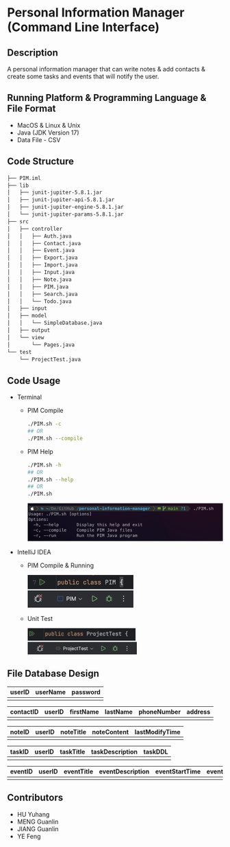 # Personal Information Manager (Command Line Interface)

## Description

A personal information manager that can write notes & add contacts & create some tasks and events that will notify the user.

## Running Platform & Programming Language & File Format

- MacOS & Linux & Unix
- Java (JDK Version 17)
- Data File - CSV

## Code Structure

```bash
├── PIM.iml
├── lib
│   ├── junit-jupiter-5.8.1.jar
│   ├── junit-jupiter-api-5.8.1.jar
│   ├── junit-jupiter-engine-5.8.1.jar
│   └── junit-jupiter-params-5.8.1.jar
├── src
│   ├── controller
│   │   ├── Auth.java
│   │   ├── Contact.java
│   │   ├── Event.java
│   │   ├── Export.java
│   │   ├── Import.java
│   │   ├── Input.java
│   │   ├── Note.java
│   │   ├── PIM.java
│   │   ├── Search.java
│   │   └── Todo.java
│   ├── input
│   ├── model
│   │   └── SimpleDatabase.java
│   ├── output
│   └── view
│       └── Pages.java
└── test
    └── ProjectTest.java
```

## Code Usage

- Terminal

  - PIM Compile

    ```bash
    ./PIM.sh -c
    ## OR
    ./PIM.sh --compile
    ```

  - PIM Help

    ```bash
    ./PIM.sh -h
    ## OR
    ./PIM.sh --help
    ## OR
    ./PIM.sh
    ```

    <img src="./img/1.png" alt="1" style="zoom:60%;" />

- IntelliJ IDEA

  - PIM Compile & Running

    <img src="./img/2.png" alt="2" style="zoom:55%;" />

    <img src="./img/3.png" alt="3" style="zoom:50%;" />

  - Unit Test

    <img src="./img/4.png" alt="4" style="zoom:48%;" />

    <img src="./img/5.png" alt="5" style="zoom:41%;" />

## File Database Design


| userID | userName | password |
| ------ | -------- | -------- |
|        |          |          |

| contactID | userID | firstName | lastName | phoneNumber | address |
| --------- | ------ | --------- | -------- | ----------- | ------- |
|           |        |           |          |             |         |

| noteID | userID | noteTitle | noteContent | lastModifyTime |
| ------ | ------ | --------- | ----------- | -------------- |
|        |        |           |             |                |

| taskID | userID | taskTitle | taskDescription | taskDDL |
| ------ | ------ | --------- | --------------- | ------- |
|        |        |           |                 |         |

| eventID | userID | eventTitle | eventDescription | eventStartTime | eventAlarm |
| ------- | ------ | ---------- | ---------------- | -------------- | ---------- |
|         |        |            |                  |                |            |

## Contributors

- HU Yuhang
- MENG Guanlin
- JIANG Guanlin
- YE Feng

